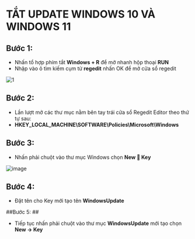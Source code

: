 # TẮT UPDATE WINDOWS 10 VÀ WINDOWS 11 #

## Bước 1: ##

- Nhấn tổ hợp phím tắt **Windows + R** để mở nhanh hộp thoại **RUN**
- Nhập vào ô tìm kiếm cụm từ **regedit** nhấn OK để mở cửa sổ regedit

![1](https://user-images.githubusercontent.com/82578024/204069784-2145dd00-f49a-4349-9b5c-4f3c24ca9fb0.jpg)

## Bước 2: ##

- Lần lượt mở các thư mục nằm bên tay trái cửa sổ Regedit Editor theo thứ tự sau: 
- **HKEY_LOCAL_MACHINE\SOFTWARE\Policies\Microsoft\Windows**

## Bước 3: ##

- Nhấn phải chuột vào thư mục Windows chọn **New  Key**

![image](https://user-images.githubusercontent.com/82578024/204069929-e902352b-ce4a-4ec2-8ed9-d489c5b38fa0.png)

## Bước 4: ##

- Đặt tên cho Key mới tạo tên **WindowsUpdate**

##Bước 5: ##

- Tiếp tục nhấn phải chuột vào thư mục **WindowsUpdate** mới tạo chọn **New -> Key**
